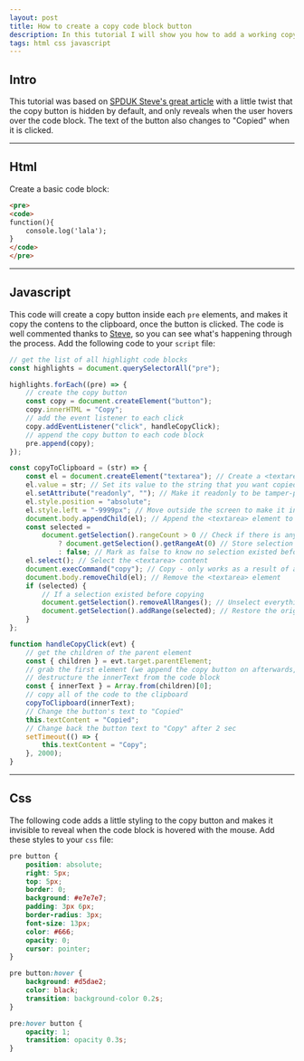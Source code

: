 ```yaml
---
layout: post
title: How to create a copy code block button
description: In this tutorial I will show you how to add a working copy button to every code block on your page.
tags: html css javascript
---
```


## Intro

This tutorial was based on [SPDUK Steve's great article](https://spdevuk.com/how-to-create-code-copy-button/) with a little twist that the copy button is hidden by default, and only reveals when the user hovers over the code block. The text of the button also changes to "Copied" when it is clicked.

---

## Html

Create a basic code block:

```html
<pre>
<code>
function(){
    console.log('lala');
}
</code>
</pre>
```

---

## Javascript

This code will create a copy button inside each `pre` elements, and makes it copy the contens to the clipboard, once the button is clicked. The code is well commented thanks to [Steve](https://spdevuk.com/), so you can see what's happening through the process. Add the following code to your `script` file:

```javascript
// get the list of all highlight code blocks
const highlights = document.querySelectorAll("pre");

highlights.forEach((pre) => {
	// create the copy button
	const copy = document.createElement("button");
	copy.innerHTML = "Copy";
	// add the event listener to each click
	copy.addEventListener("click", handleCopyClick);
	// append the copy button to each code block
	pre.append(copy);
});

const copyToClipboard = (str) => {
	const el = document.createElement("textarea"); // Create a <textarea> element
	el.value = str; // Set its value to the string that you want copied
	el.setAttribute("readonly", ""); // Make it readonly to be tamper-proof
	el.style.position = "absolute";
	el.style.left = "-9999px"; // Move outside the screen to make it invisible
	document.body.appendChild(el); // Append the <textarea> element to the HTML document
	const selected =
		document.getSelection().rangeCount > 0 // Check if there is any content selected previously
			? document.getSelection().getRangeAt(0) // Store selection if found
			: false; // Mark as false to know no selection existed before
	el.select(); // Select the <textarea> content
	document.execCommand("copy"); // Copy - only works as a result of a user action (e.g. click events)
	document.body.removeChild(el); // Remove the <textarea> element
	if (selected) {
		// If a selection existed before copying
		document.getSelection().removeAllRanges(); // Unselect everything on the HTML document
		document.getSelection().addRange(selected); // Restore the original selection
	}
};

function handleCopyClick(evt) {
	// get the children of the parent element
	const { children } = evt.target.parentElement;
	// grab the first element (we append the copy button on afterwards, so the first will be the code element)
	// destructure the innerText from the code block
	const { innerText } = Array.from(children)[0];
	// copy all of the code to the clipboard
	copyToClipboard(innerText);
	// Change the button's text to "Copied"
	this.textContent = "Copied";
	// Change back the button text to "Copy" after 2 sec
	setTimeout(() => {
		this.textContent = "Copy";
	}, 2000);
}
```

---

## Css

The following code adds a little styling to the copy button and makes it invisible to reveal when the code block is hovered with the mouse. Add these styles to your `css` file:

```css
pre button {
	position: absolute;
	right: 5px;
	top: 5px;
	border: 0;
	background: #e7e7e7;
	padding: 3px 6px;
	border-radius: 3px;
	font-size: 13px;
	color: #666;
	opacity: 0;
	cursor: pointer;
}

pre button:hover {
	background: #d5dae2;
	color: black;
	transition: background-color 0.2s;
}

pre:hover button {
	opacity: 1;
	transition: opacity 0.3s;
}
```
